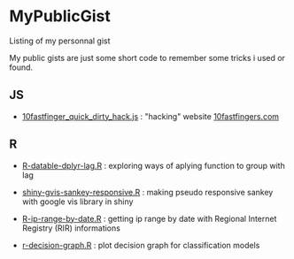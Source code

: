 # MyPublicGist
Listing of my personnal gist

My public gists are just some short code to remember some tricks i used or found.


## JS

* [10fastfinger_quick_dirty_hack.js](https://gist.github.com/prise6/4db814a580d80cc3818a92412341fd3e) : "hacking" website [10fastfingers.com](https://10fastfingers.com)

## R

* [R-datable-dplyr-lag.R](https://gist.github.com/prise6/5210fc2fd254be28d389c2517b94d3de) : exploring ways of aplying function to group with lag

* [shiny-gvis-sankey-responsive.R](https://gist.github.com/prise6/afa56434c23d3c9501cb79d43945e3cd) : making pseudo responsive sankey with google vis library in shiny 

* [R-ip-range-by-date.R](https://gist.github.com/prise6/b873f4934083dd9e70e4977da711be0d) : getting ip range by date with Regional Internet Registry (RIR) informations

* [r-decision-graph.R](https://gist.github.com/prise6/7d8602867e33f021bed6a87052027ac2) : plot decision graph for classification models
